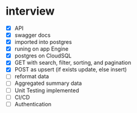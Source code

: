 # interview

- [x] API
- [x] swagger docs
- [x] imported into postgres
- [x] runing on app Engine
- [x] postgres on CloudSQL
- [x] GET with search, filter, sorting, and pagination
- [x] POST as upsert (if exists update, else insert)
- [ ] reformat data
- [ ] Aggregated summary data
- [ ] Unit Testing implemented
- [ ] CI/CD
- [ ] Authentication